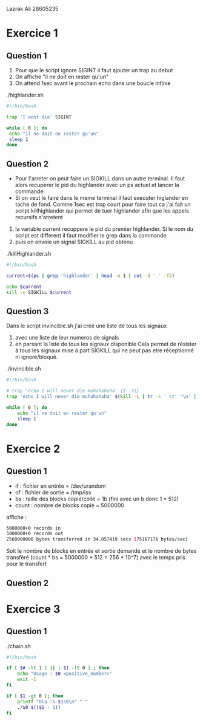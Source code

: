 Lazrak Ali 28605235


# Exercice 1

## Question 1

1. Pour que le script ignore SIGINT il faut ajouter un trap au debut
2. On affiche "il ne doit en rester qu'un" 
3. On attend 1sec avant le prochain echo dans une boucle infinie

./highlander.sh
```bash
#!/bin/bash

trap 'I wont die' SIGINT

while [ 0 ]; do
 echo "il ne doit en rester qu'un"
 sleep 1
done
```

## Question 2

- Pour l'arreter on peut faire un SIGKILL dans un autre terminal.
Il faut alors recuperer le pid du highlander avec un ps actuel et lancer la commande.
- Si on veut le faire dans le meme terminal il faut executer higlander en tache de fond. Comme 1sec est trop court pour faire tout ca j'ai fait un script killhighlander qui permet de tuer highlander afin que les appels recursifs s'arretent

1. la variable current recuppere le pid du premier highlander.
Si le nom du script est different il faut modifier le grep dans la commande.
2. puis on envoie un signal SIGKILL au pid obtenu

./killHighlander.sh
```bash
#!/bin/bash

current=$(ps | grep 'highlander' | head -n 1 | cut -d ' ' -f2)

echo $current
kill -s SIGKILL $current
```

## Question 3

Dans le script invincible.sh j'ai créé une liste de tous les signaux 
1. avec une liste de leur numeros de signals
2. en parsant la liste de tous les signaux disponible
Cela permet de résister à tous les signaux mise à part SIGKILL qui ne peut pas etre réceptionné ni ignoré/bloqué.

./invincible.sh
```bash
#!/bin/bash

# trap 'echo I will never die muhahahaha' {1..31}
trap 'echo I will never die muhahahaha' $(kill -L | tr -s ' \t' '\n' | grep SIG | tr '\n' ' ')

while [ 0 ]; do
	echo "il ne doit en rester qu'un"
	sleep 1
done

```

# Exercice 2

## Question 1

- if : fichier en entrée = /dev/urandom
- of : fichier de sortie = /tmp/iss
- bs : taille des blocks copié/collé = 1b (fini avec un b donc 1 * 512)
- count : nombre de blocks copié = 5000000

affiche : 
```bash
5000000+0 records in
5000000+0 records out
2560000000 bytes transferred in 34.057419 secs (75167176 bytes/sec)
```

Soit le nombre de blocks en entrée et sortie demandé 
et le nombre de bytes transféré (count * bs = 5000000 * 512 = 256 * 10^7) avec le temps pris pour le transfert

## Question 2


# Exercice 3

## Question 1

./chain.sh
```bash
#!/bin/bash

if [ $# -lt 1 ] || [ $1 -lt 0 ] ; then
	echo "Usage : $0 <positive_number>"
	exit -1
fi

if [ $1 -gt 0 ]; then
	printf "Ola :%-$1s0\n" " " 
	./$0 $(($1 - 1))
fi
```
